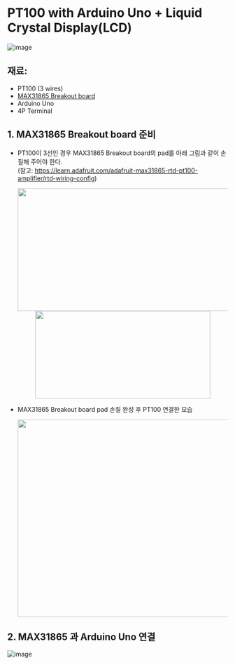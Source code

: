 # PT100 with Arduino Uno + Liquid Crystal Display(LCD)
![image](https://user-images.githubusercontent.com/24539773/162856833-ae9f8c99-9017-44dc-bdee-9b0525193b2a.png)




## 재료:
- PT100 (3 wires)
- [MAX31865 Breakout board](https://learn.adafruit.com/adafruit-max31865-rtd-pt100-amplifier)
- Arduino Uno
- 4P Terminal


## 1. MAX31865 Breakout board 준비
- PT100이 3선인 경우 MAX31865 Breakout board의 pad를 아래 그림과 같이 손질해 주어야 한다.
  <br>(참고: https://learn.adafruit.com/adafruit-max31865-rtd-pt100-amplifier/rtd-wiring-config)

  <center><img src="https://user-images.githubusercontent.com/24539773/162855044-91cc2508-3ed3-4405-8e56-97d5b5a8c1d4.png" width="500" height="280"/></center>
  <center><img src="https://user-images.githubusercontent.com/24539773/162856293-7fc2d82e-c198-4858-86f5-3ef05cc41450.png" width="400" height="200"/></center>
 
- MAX31865 Breakout board pad 손질 완성 후 PT100 연결한 모습
  <center><img src="https://user-images.githubusercontent.com/24539773/162855440-d11c4ae8-6019-4878-8c22-a4cacb83f208.png" width="600" height="450"/></center>


## 2. MAX31865 과 Arduino Uno 연결

![image](https://user-images.githubusercontent.com/24539773/162887344-df82fe97-4a6a-43bb-b99e-e6af0da2bcb9.png)   



